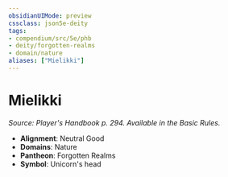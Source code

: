 ```yaml
---
obsidianUIMode: preview
cssclass: json5e-deity
tags:
- compendium/src/5e/phb
- deity/forgotten-realms
- domain/nature
aliases: ["Mielikki"]
---
```

# Mielikki
*Source: Player's Handbook p. 294. Available in the Basic Rules.* 

- **Alignment**: Neutral Good
- **Domains**: Nature
- **Pantheon**: Forgotten Realms
- **Symbol**: Unicorn's head